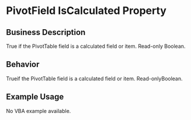 # PivotField IsCalculated Property

## Business Description
True if the PivotTable field is a calculated field or item. Read-only Boolean.

## Behavior
Trueif the PivotTable field is a calculated field or item. Read-onlyBoolean.

## Example Usage
No VBA example available.